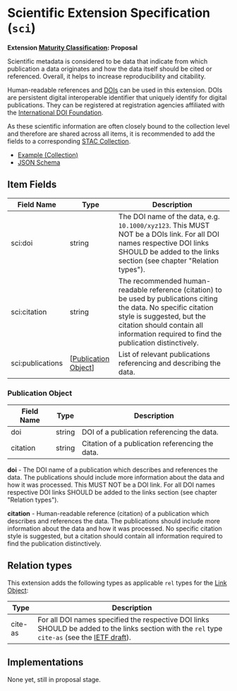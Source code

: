 # Scientific Extension Specification (`sci`)

**Extension [Maturity Classification](../README.md#extension-maturity): Proposal**

Scientific metadata is considered to be data that indicate from which publication a data originates and how
the data itself should be cited or referenced. Overall, it helps to increase reproducibility and citability.

Human-readable references and [DOIs](https://www.doi.org/) can be used in this extension. DOIs are
persistent digital interoperable identifier that uniquely identify for digital publications. They
can be registered at registration agencies affiliated with the
[International DOI Foundation](https://www.doi.org/).

As these scientific information are often closely bound to the collection level and therefore are shared across all items,
it is recommended to add the fields to a corresponding [STAC Collection](../../collection-spec/README.md).

- [Example (Collection)](examples/example-merraclim.json)
- [JSON Schema](json-schema/schema.json)

## Item Fields

| Field Name       | Type                 | Description |
| ---------------- | -------------------- | ----------- |
| sci:doi          | string               | The DOI name of the data, e.g. `10.1000/xyz123`. This MUST NOT be a DOIs link. For all DOI names respective DOI links SHOULD be added to the links section (see chapter "Relation types"). |
| sci:citation     | string               | The recommended human-readable reference (citation) to be used by publications citing the data. No specific citation style is suggested, but the citation should contain all information required to find the publication distinctively. |
| sci:publications | [[Publication Object](#publication-object)] | List of relevant publications referencing and describing the data. |

### Publication Object

| Field Name | Type   | Description |
| ---------- | ------ | ----------- |
| doi        | string | DOI of a publication referencing the data. |
| citation   | string | Citation of a publication referencing the data. |

**doi** - The DOI name of a publication which describes and references the data. The publications
should include more information about the data and how it was processed. This MUST NOT be a DOI
link. For all DOI names respective DOI links SHOULD be added to the links section
(see chapter "Relation types").

**citation** - Human-readable reference (citation) of a publication which describes and references
the data. The publications should include more information about the data and how it was
processed. No specific citation style is suggested, but a citation should contain all information
required to find the publication distinctively.

## Relation types

This extension adds the following types as applicable `rel` types for the [Link Object](../../item-spec/item-spec.md#link-object):

| Type    | Description |
| ------- | ----------- |
| cite-as | For all DOI names specified the respective DOI links SHOULD be added to the links section with the `rel` type `cite-as` (see the [IETF draft](https://tools.ietf.org/id/draft-vandesompel-citeas-03.html)). |

## Implementations

None yet, still in proposal stage.